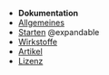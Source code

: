 * **Dokumentation**
* [Allgemeines](/datensatz/docs/allgemeines/)
* [Starten](/datensatz/docs/starten/) @expandable
* [Wirkstoffe](/datensatz/docs/wirkstoffe/)
* [Artikel](/datensatz/docs/artikel/)
* [Lizenz](/datensatz/docs/license/)
